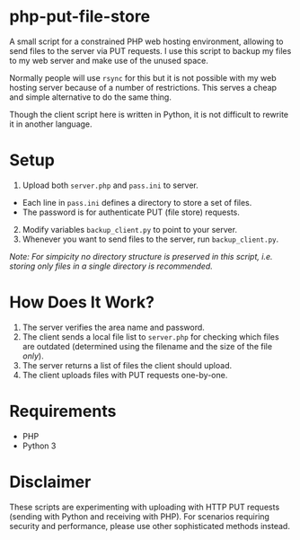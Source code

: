 # php-put-file-store
A small script for a constrained PHP web hosting environment, allowing to send files to the server via PUT requests. I use this script to backup my files to my web server and make use of the unused space.

Normally people will use `rsync` for this but it is not possible with my web hosting server because of a number of restrictions. This serves a cheap and simple alternative to do the same thing.

Though the client script here is written in Python, it is not difficult to rewrite it in another language.

# Setup
1. Upload both `server.php` and `pass.ini` to server.
  * Each line in `pass.ini` defines a directory to store a set of files.
  * The password is for authenticate PUT (file store) requests.
2. Modify variables `backup_client.py` to point to your server.
3. Whenever you want to send files to the server, run `backup_client.py`.

*Note: For simpicity no directory structure is preserved in this script, i.e. storing only files in a single directory is recommended.*

# How Does It Work?
1. The server verifies the area name and password.
2. The client sends a local file list to `server.php` for checking which files are outdated (determined using the filename and the size of the file *only*).
3. The server returns a list of files the client should upload.
4. The client uploads files with PUT requests one-by-one.

# Requirements
* PHP
* Python 3

# Disclaimer
These scripts are experimenting with uploading with HTTP PUT requests (sending with Python and receiving with PHP). For scenarios requiring security and performance, please use other sophisticated methods instead.
